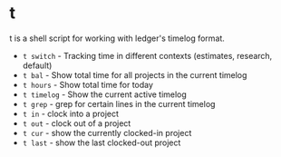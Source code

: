 t
=

t is a shell script for working with ledger's timelog format.

* `t switch` - Tracking time in different contexts (estimates, research, default)
* `t bal` - Show total time for all projects in the current timelog
* `t hours` - Show total time for today
* `t timelog` - Show the current active timelog
* `t grep` - grep for certain lines in the current timelog
* `t in` - clock into a project
* `t out` - clock out of a project
* `t cur` - show the currently clocked-in project
* `t last` - show the last clocked-out project
